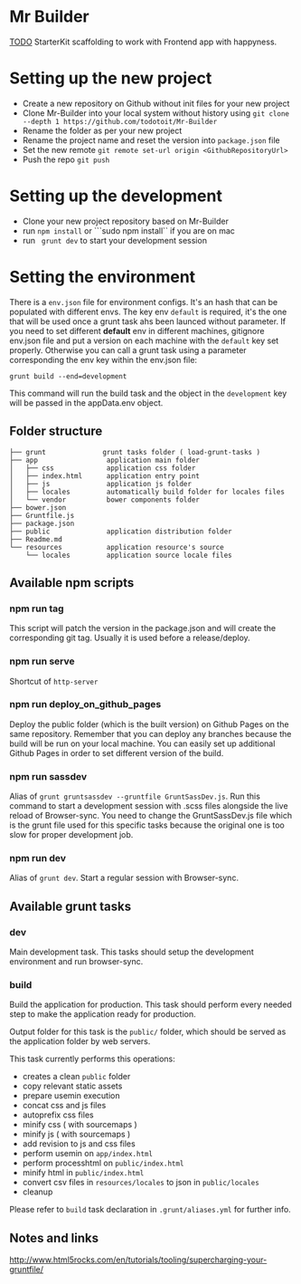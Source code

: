 # Mr Builder

[TODO](http://todo.to.it) StarterKit scaffolding to work with Frontend app with happyness.


# Setting up the new project

- Create a new repository on Github without init files for your new project
- Clone Mr-Builder into your local system without history using ```git clone --depth 1 https://github.com/todotoit/Mr-Builder```
- Rename the folder as per your new project
- Rename the project name and reset the version into ```package.json``` file
- Set the new remote ```git remote set-url origin <GithubRepositoryUrl>```
- Push the repo ```git push```


# Setting up the development

- Clone your new project repository based on Mr-Builder
- run ```npm install``` or ```sudo npm install`` if you are on mac
- run ``` grunt dev``` to start your development session



# Setting the environment

There is a ```env.json``` file for environment configs. It's an hash that can be populated with different envs.
The key env ```default``` is required, it's the one that will be used once a grunt task ahs been launced without parameter.
If you need to set different **default** env in different machines, gitignore env.json file and put a version on each machine with the ```default``` key set properly.
Otherwise you can call a grunt task using a parameter corresponding the env key within the env.json file:

	grunt build --end=development

This command will run the build task and the object in the ```development``` key will be passed in the appData.env object.



## Folder structure

```
├── grunt              grunt tasks folder ( load-grunt-tasks )
├── app                 application main folder
│   ├── css             application css folder
│   ├── index.html      application entry point
│   ├── js              application js folder
│   ├── locales         automatically build folder for locales files
│   └── vendor          bower components folder
├── bower.json
├── Gruntfile.js
├── package.json
├── public              application distribution folder
├── Readme.md
└── resources           application resource's source
    └── locales         application source locale files
```



## Available npm scripts


### npm run tag

This script will patch the version in the package.json and will create the corresponding git tag. Usually it is used before a release/deploy.


### npm run serve

Shortcut of ```http-server``` 


### npm run deploy_on_github_pages

Deploy the public folder (which is the built version) on Github Pages on the same repository.
Remember that you can deploy any branches because the build  will be run on your local machine.
You can easily set up additional Github Pages in order to set different version of the build.


### npm run sassdev

Alias of ```grunt gruntsassdev --gruntfile GruntSassDev.js```.
Run this command to start a development session with .scss files alongside the live reload of Browser-sync.
You need to change the GruntSassDev.js file which is the grunt file used for this specific tasks because the original one is too slow for proper development job.


### npm run dev

Alias of ```grunt dev```.
Start a regular session with Browser-sync.



## Available grunt tasks

### dev

Main development task. This tasks should setup the development environment and
run browser-sync.

### build

Build the application for production. This task should perform every needed step
to make the application ready for production.

Output folder for this task is the `public/` folder, which should be served as
the application folder by web servers.

This task currently performs this operations:

- creates a clean `public` folder
- copy relevant static assets
- prepare usemin execution
- concat css and js files
- autoprefix css files
- minify css ( with sourcemaps )
- minify js ( with sourcemaps )
- add revision to js and css files
- perform usemin on `app/index.html`
- perform processhtml on `public/index.html`
- minify html in `public/index.html`
- convert csv files in `resources/locales` to json in `public/locales`
- cleanup

Please refer to `build` task declaration in `.grunt/aliases.yml` for further
info.



## Notes and links

http://www.html5rocks.com/en/tutorials/tooling/supercharging-your-gruntfile/
